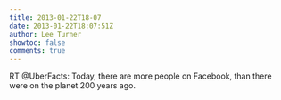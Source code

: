 ```yaml
---
title: 2013-01-22T18-07
date: 2013-01-22T18:07:51Z
author: Lee Turner
showtoc: false
comments: true
---
```


RT @UberFacts: Today, there are more people on Facebook, than there were on the planet 200 years ago.

